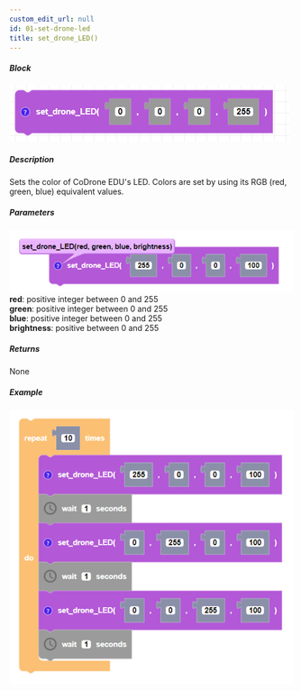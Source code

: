 ```yaml
---
custom_edit_url: null
id: 01-set-drone-led
title: set_drone_LED()
---
```


##### Block

![set drone led block image](set_drone_led.PNG)

##### Description

Sets the color of CoDrone EDU's LED. Colors are set by using its RGB (red, green, blue) equivalent values.


##### Parameters
![set drone led block param image](set_drone_led_params.PNG)
**red**: positive integer between 0 and 255 <br /> 
**green**: positive integer between 0 and 255 <br /> 
**blue**: positive integer between 0 and 255 <br /> 
**brightness**: positive between 0 and 255 <br /> 

##### Returns

None

##### Example

![set drone led example](set_drone_led_example.PNG)
